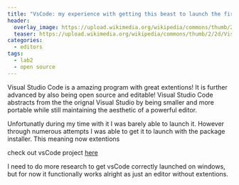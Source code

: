 ```yaml
---
title: "VsCode: my experience with getting this beast to launch the first time after about six times trying"
header:
  overlay_image: https://upload.wikimedia.org/wikipedia/commons/thumb/2/2d/Visual_Studio_Code_1.18_icon.svg/1200px-Visual_Studio_Code_1.18_icon.svg.png
  teaser: https://upload.wikimedia.org/wikipedia/commons/thumb/2/2d/Visual_Studio_Code_1.18_icon.svg/1200px-Visual_Studio_Code_1.18_icon.svg.png
categories:
  - editors
tags:
  - lab2
  - open source
---
```


Visual Studio Code is a amazing program with great extentions! It is further advanced by also being open source and editable! Visual Studio Code abstracts from the the orignal Visual Studio by being smaller and more portable while still maintaining the aesthetic of a powerful editor.

Unfortunatly during my time with it I was barely able to launch it. However through numerous attempts I was able to get it to launch with the package installer. This meaning now extentions

check out vsCode project 
[here](https://github.com/Microsoft/vscode)

I need to do more research to get vsCode correctly launched on windows, but for now it functionally works alright as just an editor without extentions.